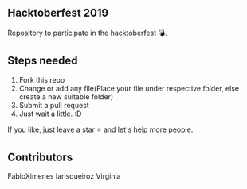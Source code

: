 ## Hacktoberfest 2019
Repository to participate in the hacktoberfest :bomb:. 

## Steps needed
1. Fork this repo
2. Change or add any file(Place your file under respective folder, else create a new suitable folder)
3. Submit a pull request
4. Just wait a little. :D

If you like, just leave a star :star: and let's help more people. 

## Contributors
FabioXimenes
larisqueiroz
Virginia
